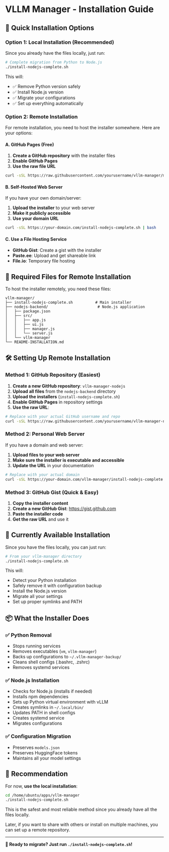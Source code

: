 # VLLM Manager - Installation Guide

## 🚀 Quick Installation Options

### Option 1: Local Installation (Recommended)

Since you already have the files locally, just run:

```bash
# Complete migration from Python to Node.js
./install-nodejs-complete.sh
```

This will:
- ✅ Remove Python version safely
- ✅ Install Node.js version
- ✅ Migrate your configurations
- ✅ Set up everything automatically

### Option 2: Remote Installation

For remote installation, you need to host the installer somewhere. Here are your options:

#### A. GitHub Pages (Free)

1. **Create a GitHub repository** with the installer files
2. **Enable GitHub Pages**
3. **Use the raw file URL**

```bash
curl -sSL https://raw.githubusercontent.com/yourusername/vllm-manager/main/install-nodejs-complete.sh | bash
```

#### B. Self-Hosted Web Server

If you have your own domain/server:

1. **Upload the installer** to your web server
2. **Make it publicly accessible**
3. **Use your domain URL**

```bash
curl -sSL https://your-domain.com/install-nodejs-complete.sh | bash
```

#### C. Use a File Hosting Service

- **GitHub Gist**: Create a gist with the installer
- **Paste.ee**: Upload and get shareable link
- **File.io**: Temporary file hosting

## 📁 Required Files for Remote Installation

To host the installer remotely, you need these files:

```
vllm-manager/
├── install-nodejs-complete.sh          # Main installer
├── nodejs-backend/                      # Node.js application
│   ├── package.json
│   ├── src/
│   │   ├── app.js
│   │   ├── ui.js
│   │   ├── manager.js
│   │   └── server.js
│   └── vllm-manager
└── README-INSTALLATION.md
```

## 🛠️ Setting Up Remote Installation

### Method 1: GitHub Repository (Easiest)

1. **Create a new GitHub repository**: `vllm-manager-nodejs`
2. **Upload all files** from the `nodejs-backend` directory
3. **Upload the installers** (`install-nodejs-complete.sh`)
4. **Enable GitHub Pages** in repository settings
5. **Use the raw URL**:

```bash
# Replace with your actual GitHub username and repo
curl -sSL https://raw.githubusercontent.com/yourusername/vllm-manager-nodejs/main/install-nodejs-complete.sh | bash
```

### Method 2: Personal Web Server

If you have a domain and web server:

1. **Upload files to your web server**
2. **Make sure the installer is executable and accessible**
3. **Update the URL** in your documentation

```bash
# Replace with your actual domain
curl -sSL https://your-domain.com/vllm-manager/install-nodejs-complete.sh | bash
```

### Method 3: GitHub Gist (Quick & Easy)

1. **Copy the installer content**
2. **Create a new GitHub Gist**: https://gist.github.com
3. **Paste the installer code**
4. **Get the raw URL** and use it

## 🔄 Currently Available Installation

Since you have the files locally, you can just run:

```bash
# From your vllm-manager directory
./install-nodejs-complete.sh
```

This will:
- Detect your Python installation
- Safely remove it with configuration backup
- Install the Node.js version
- Migrate all your settings
- Set up proper symlinks and PATH

## 📦 What the Installer Does

### ✅ Python Removal
- Stops running services
- Removes executables (`vm`, `vllm-manager`)
- Backs up configurations to `~/.vllm-manager-backup/`
- Cleans shell configs (.bashrc, .zshrc)
- Removes systemd services

### ✅ Node.js Installation
- Checks for Node.js (installs if needed)
- Installs npm dependencies
- Sets up Python virtual environment with vLLM
- Creates symlinks in `~/.local/bin/`
- Updates PATH in shell configs
- Creates systemd service
- Migrates configurations

### ✅ Configuration Migration
- Preserves `models.json`
- Preserves HuggingFace tokens
- Maintains all your model settings

## 🎯 Recommendation

For now, **use the local installation**:

```bash
cd /home/ubuntu/apps/vllm-manager
./install-nodejs-complete.sh
```

This is the safest and most reliable method since you already have all the files locally.

Later, if you want to share with others or install on multiple machines, you can set up a remote repository.

---

**🚀 Ready to migrate? Just run `./install-nodejs-complete.sh`!**